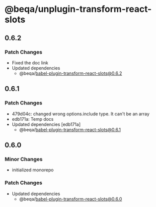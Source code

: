 # @beqa/unplugin-transform-react-slots

## 0.6.2

### Patch Changes

- Fixed the doc link
- Updated dependencies
  - @beqa/babel-plugin-transform-react-slots@0.6.2

## 0.6.1

### Patch Changes

- 479d04c: changed wrong options.include type. It can't be an array
- edb171a: Temp docs
- Updated dependencies [edb171a]
  - @beqa/babel-plugin-transform-react-slots@0.6.1

## 0.6.0

### Minor Changes

- initialized monorepo

### Patch Changes

- Updated dependencies
  - @beqa/babel-plugin-transform-react-slots@0.6.0
